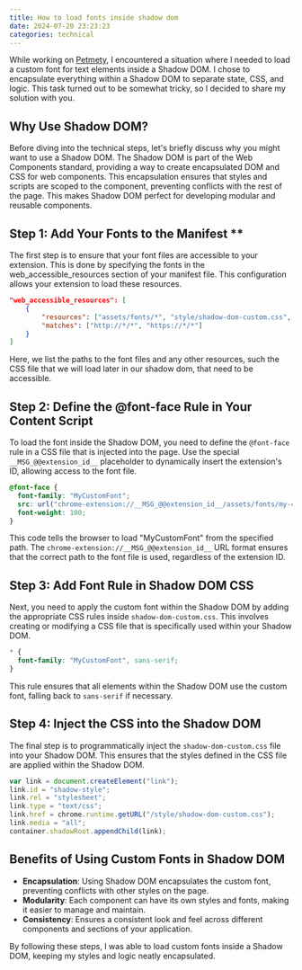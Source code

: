 ```yaml
---
title: How to load fonts inside shadow dom
date: 2024-07-20 23:23:23
categories: technical
---
```


While working on [Petmety](https://github.com/abozanona/petmety), I encountered a situation where I needed to load a custom font for text elements inside a Shadow DOM. I chose to encapsulate everything within a Shadow DOM to separate state, CSS, and logic. This task turned out to be somewhat tricky, so I decided to share my solution with you.

<!--more-->

## Why Use Shadow DOM?

Before diving into the technical steps, let's briefly discuss why you might want to use a Shadow DOM. The Shadow DOM is part of the Web Components standard, providing a way to create encapsulated DOM and CSS for web components. This encapsulation ensures that styles and scripts are scoped to the component, preventing conflicts with the rest of the page. This makes Shadow DOM perfect for developing modular and reusable components.


## Step 1: Add Your Fonts to the Manifest **

The first step is to ensure that your font files are accessible to your extension. This is done by specifying the fonts in the web_accessible_resources section of your manifest file. This configuration allows your extension to load these resources.

```json
"web_accessible_resources": [
    {
        "resources": ["assets/fonts/*", "style/shadow-dom-custom.css", ...],
        "matches": ["http://*/*", "https://*/*"]
    }
]
```

Here, we list the paths to the font files and any other resources, such the CSS file that we will load later in our shadow dom, that need to be accessible.


## Step 2: Define the @font-face Rule in Your Content Script

To load the font inside the Shadow DOM, you need to define the `@font-face` rule in a CSS file that is injected into the page. Use the special `__MSG_@@extension_id__` placeholder to dynamically insert the extension's ID, allowing access to the font file.

```css
@font-face {
  font-family: "MyCustomFont";
  src: url("chrome-extension://__MSG_@@extension_id__/assets/fonts/my-custom-font--regular.ttf") format("truetype");
  font-weight: 100;
}
```

This code tells the browser to load "MyCustomFont" from the specified path. The `chrome-extension://__MSG_@@extension_id__` URL format ensures that the correct path to the font file is used, regardless of the extension ID.


## Step 3: Add Font Rule in Shadow DOM CSS

Next, you need to apply the custom font within the Shadow DOM by adding the appropriate CSS rules inside `shadow-dom-custom.css`. This involves creating or modifying a CSS file that is specifically used within your Shadow DOM.


```css
* {
  font-family: "MyCustomFont", sans-serif;
}
```

This rule ensures that all elements within the Shadow DOM use the custom font, falling back to `sans-serif` if necessary.


## Step 4: Inject the CSS into the Shadow DOM

The final step is to programmatically inject the `shadow-dom-custom.css` file into your Shadow DOM. This ensures that the styles defined in the CSS file are applied within the Shadow DOM.

```javascript
var link = document.createElement("link");
link.id = "shadow-style";
link.rel = "stylesheet";
link.type = "text/css";
link.href = chrome.runtime.getURL("/style/shadow-dom-custom.css");
link.media = "all";
container.shadowRoot.appendChild(link);
```

## Benefits of Using Custom Fonts in Shadow DOM
- **Encapsulation**: Using Shadow DOM encapsulates the custom font, preventing conflicts with other styles on the page.
- **Modularity**: Each component can have its own styles and fonts, making it easier to manage and maintain.
- **Consistency**: Ensures a consistent look and feel across different components and sections of your application.

By following these steps, I was able to load custom fonts inside a Shadow DOM, keeping my styles and logic neatly encapsulated.